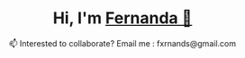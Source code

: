 <h1 align="center">Hi, I'm <a href="https://instagram.com/fxrnxnds/" target="blank">
Fernanda 👋</a></h1>


<p align="center">📫 Interested to collaborate? Email me : fxrnands@gmail.com</p>









